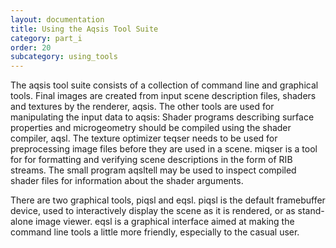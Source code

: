 ```yaml
---
layout: documentation
title: Using the Aqsis Tool Suite
category: part_i
order: 20
subcategory: using_tools
---
```


The aqsis tool suite consists of a collection of command line and graphical
tools. Final images are created from input scene description files, shaders and
textures by the renderer, aqsis. The other tools are used for manipulating the
input data to aqsis: Shader programs describing surface properties and
microgeometry should be compiled using the shader compiler, aqsl. The texture
optimizer teqser needs to be used for preprocessing image files before they are
used in a scene. miqser is a tool for for formatting and verifying scene
descriptions in the form of RIB streams. The small program aqsltell may be used
to inspect compiled shader files for information about the shader arguments.

There are two graphical tools, piqsl and eqsl. piqsl is the default framebuffer
device, used to interactively display the scene as it is rendered, or as
stand-alone image viewer. eqsl is a graphical interface aimed at making the
command line tools a little more friendly, especially to the casual user.
